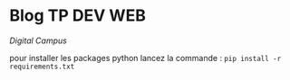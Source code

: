 # Blog TP DEV WEB 
_Digital Campus_

pour installer les packages python lancez la commande : 
`pip install -r requirements.txt`